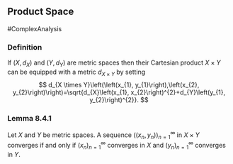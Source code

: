 ## Product Space
#ComplexAnalysis  

### Definition
If $\left(X, d_{X}\right)$ and $\left(Y, d_{Y}\right)$ are metric spaces then their Cartesian product $X \times Y$ can be equipped with a metric $d_{X \times Y}$ by setting
$$
d_{X \times Y}\left(\left(x_{1}, y_{1}\right),\left(x_{2}, y_{2}\right)\right)=\sqrt{d_{X}\left(x_{1}, x_{2}\right)^{2}+d_{Y}\left(y_{1}, y_{2}\right)^{2}}.
$$

### Lemma 8.4.1
Let $X$ and $Y$ be metric spaces. A sequence $\left(\left(x_{n}, y_{n}\right)\right)_{n=1}^{\infty}$ in $X \times Y$ converges if and only if $\left(x_{n}\right)_{n=1}^{\infty}$ converges in $X$ and $\left(y_{n}\right)_{n=1}^{\infty}$ converges in $Y$.